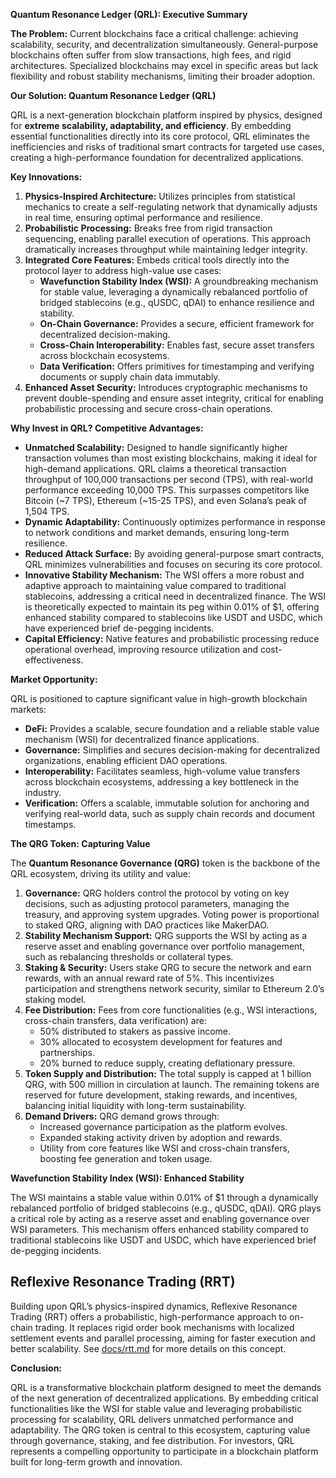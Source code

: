 **Quantum Resonance Ledger (QRL): Executive Summary**

**The Problem:** Current blockchains face a critical challenge: achieving scalability, security, and decentralization simultaneously. General-purpose blockchains often suffer from slow transactions, high fees, and rigid architectures. Specialized blockchains may excel in specific areas but lack flexibility and robust stability mechanisms, limiting their broader adoption.

**Our Solution: Quantum Resonance Ledger (QRL)**

QRL is a next-generation blockchain platform inspired by physics, designed for **extreme scalability, adaptability, and efficiency**. By embedding essential functionalities directly into its core protocol, QRL eliminates the inefficiencies and risks of traditional smart contracts for targeted use cases, creating a high-performance foundation for decentralized applications.

**Key Innovations:**

1.  **Physics-Inspired Architecture:** Utilizes principles from statistical mechanics to create a self-regulating network that dynamically adjusts in real time, ensuring optimal performance and resilience.
2.  **Probabilistic Processing:** Breaks free from rigid transaction sequencing, enabling parallel execution of operations. This approach dramatically increases throughput while maintaining ledger integrity.
3.  **Integrated Core Features:** Embeds critical tools directly into the protocol layer to address high-value use cases:
    *   **Wavefunction Stability Index (WSI):** A groundbreaking mechanism for stable value, leveraging a dynamically rebalanced portfolio of bridged stablecoins (e.g., qUSDC, qDAI) to enhance resilience and stability.
    *   **On-Chain Governance:** Provides a secure, efficient framework for decentralized decision-making.
    *   **Cross-Chain Interoperability:** Enables fast, secure asset transfers across blockchain ecosystems.
    *   **Data Verification:** Offers primitives for timestamping and verifying documents or supply chain data immutably.
4.  **Enhanced Asset Security:** Introduces cryptographic mechanisms to prevent double-spending and ensure asset integrity, critical for enabling probabilistic processing and secure cross-chain operations.

**Why Invest in QRL? Competitive Advantages:**

*   **Unmatched Scalability:** Designed to handle significantly higher transaction volumes than most existing blockchains, making it ideal for high-demand applications. QRL claims a theoretical transaction throughput of 100,000 transactions per second (TPS), with real-world performance exceeding 10,000 TPS. This surpasses competitors like Bitcoin (~7 TPS), Ethereum (~15-25 TPS), and even Solana’s peak of 1,504 TPS.
*   **Dynamic Adaptability:** Continuously optimizes performance in response to network conditions and market demands, ensuring long-term resilience.
*   **Reduced Attack Surface:** By avoiding general-purpose smart contracts, QRL minimizes vulnerabilities and focuses on securing its core protocol.
*   **Innovative Stability Mechanism:** The WSI offers a more robust and adaptive approach to maintaining value compared to traditional stablecoins, addressing a critical need in decentralized finance. The WSI is theoretically expected to maintain its peg within 0.01% of $1, offering enhanced stability compared to stablecoins like USDT and USDC, which have experienced brief de-pegging incidents.
*   **Capital Efficiency:** Native features and probabilistic processing reduce operational overhead, improving resource utilization and cost-effectiveness.

**Market Opportunity:**

QRL is positioned to capture significant value in high-growth blockchain markets:

*   **DeFi:** Provides a scalable, secure foundation and a reliable stable value mechanism (WSI) for decentralized finance applications.
*   **Governance:** Simplifies and secures decision-making for decentralized organizations, enabling efficient DAO operations.
*   **Interoperability:** Facilitates seamless, high-volume value transfers across blockchain ecosystems, addressing a key bottleneck in the industry.
*   **Verification:** Offers a scalable, immutable solution for anchoring and verifying real-world data, such as supply chain records and document timestamps.

**The QRG Token: Capturing Value**

The **Quantum Resonance Governance (QRG)** token is the backbone of the QRL ecosystem, driving its utility and value:

1.  **Governance:** QRG holders control the protocol by voting on key decisions, such as adjusting protocol parameters, managing the treasury, and approving system upgrades. Voting power is proportional to staked QRG, aligning with DAO practices like MakerDAO.
2.  **Stability Mechanism Support:** QRG supports the WSI by acting as a reserve asset and enabling governance over portfolio management, such as rebalancing thresholds or collateral types.
3.  **Staking & Security:** Users stake QRG to secure the network and earn rewards, with an annual reward rate of 5%. This incentivizes participation and strengthens network security, similar to Ethereum 2.0’s staking model.
4.  **Fee Distribution:** Fees from core functionalities (e.g., WSI interactions, cross-chain transfers, data verification) are:
    *   50% distributed to stakers as passive income.
    *   30% allocated to ecosystem development for features and partnerships.
    *   20% burned to reduce supply, creating deflationary pressure.
5.  **Token Supply and Distribution:** The total supply is capped at 1 billion QRG, with 500 million in circulation at launch. The remaining tokens are reserved for future development, staking rewards, and incentives, balancing initial liquidity with long-term sustainability.
6.  **Demand Drivers:** QRG demand grows through:
    *   Increased governance participation as the platform evolves.
    *   Expanded staking activity driven by adoption and rewards.
    *   Utility from core features like WSI and cross-chain transfers, boosting fee generation and token usage.

**Wavefunction Stability Index (WSI): Enhanced Stability**

The WSI maintains a stable value within 0.01% of $1 through a dynamically rebalanced portfolio of bridged stablecoins (e.g., qUSDC, qDAI). QRG plays a critical role by acting as a reserve asset and enabling governance over WSI parameters. This mechanism offers enhanced stability compared to traditional stablecoins like USDT and USDC, which have experienced brief de-pegging incidents.

## Reflexive Resonance Trading (RRT)
Building upon QRL’s physics-inspired dynamics, Reflexive Resonance Trading (RRT) offers a
probabilistic, high-performance approach to on-chain trading. It replaces rigid order book
mechanisms with localized settlement events and parallel processing, aiming for faster execution
and better scalability. See [docs/rtt.md](./rtt.md) for more details on this concept.

**Conclusion:**

QRL is a transformative blockchain platform designed to meet the demands of the next generation of decentralized applications. By embedding critical functionalities like the WSI for stable value and leveraging probabilistic processing for scalability, QRL delivers unmatched performance and adaptability. The QRG token is central to this ecosystem, capturing value through governance, staking, and fee distribution. For investors, QRL represents a compelling opportunity to participate in a blockchain platform built for long-term growth and innovation.